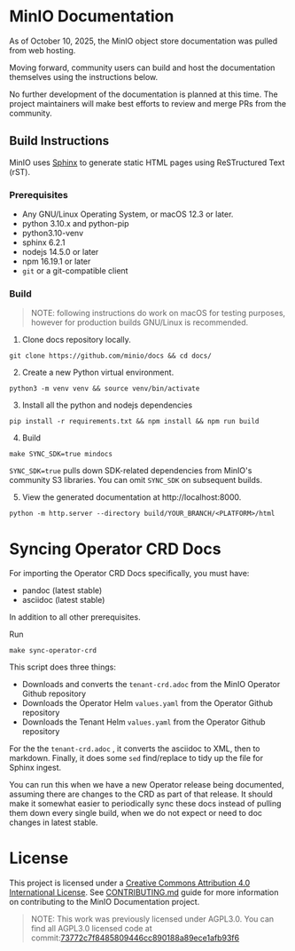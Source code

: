# MinIO Documentation

As of October 10, 2025, the MinIO object store documentation was pulled from web hosting.

Moving forward, community users can build and host the documentation themselves using the instructions below.

No further development of the documentation is planned at this time. The project maintainers will make best efforts to review and merge PRs from the community.

## Build Instructions

MinIO uses [Sphinx](https://www.sphinx-doc.org/en/master/index.html) to generate static HTML pages using ReSTructured Text (rST).

### Prerequisites

- Any GNU/Linux Operating System, or macOS 12.3 or later.
- python 3.10.x and python-pip
- python3.10-venv
- sphinx 6.2.1
- nodejs 14.5.0 or later
- npm 16.19.1 or later
- `git` or a git-compatible client

### Build

> NOTE: following instructions do work on macOS for testing purposes, however for production builds GNU/Linux is recommended.

1. Clone docs repository locally.

```
git clone https://github.com/minio/docs && cd docs/
```

2. Create a new Python virtual environment.

```
python3 -m venv venv && source venv/bin/activate
```

3. Install all the python and nodejs dependencies

```
pip install -r requirements.txt && npm install && npm run build
```

4. Build

```
make SYNC_SDK=true mindocs
```

`SYNC_SDK=true` pulls down SDK-related dependencies from MinIO's community S3 libraries.
You can omit `SYNC_SDK` on subsequent builds.

5. View the generated documentation at http://localhost:8000.

```
python -m http.server --directory build/YOUR_BRANCH/<PLATFORM>/html
```

# Syncing Operator CRD Docs

For importing the Operator CRD Docs specifically, you must have:

- pandoc (latest stable)
- asciidoc (latest stable)

In addition to all other prerequisites.

Run

```
make sync-operator-crd
```

This script does three things:

- Downloads and converts the `tenant-crd.adoc` from the MinIO Operator Github repository
- Downloads the Operator Helm `values.yaml` from the Operator Github repository
- Downloads the Tenant Helm `values.yaml` from the Operator Github repository

For the the `tenant-crd.adoc` , it converts the asciidoc to XML, then to markdown.
Finally, it does some `sed` find/replace to tidy up the file for Sphinx ingest.

You can run this when we have a new Operator release being documented, assuming there are changes to the CRD as part of that release.
It should make it somewhat easier to periodically sync these docs instead of pulling them down every single build, when we do not expect or need to doc changes in latest stable.

# License

This project is licensed under a [Creative Commons Attribution 4.0 International License](https://creativecommons.org/licenses/by/4.0/legalcode). See [CONTRIBUTING.md](https://github.com/minio/docs/tree/master/CONTRIBUTING.md) guide for more information on contributing to the MinIO Documentation project.

> NOTE: This work was previously licensed under AGPL3.0. You can find all AGPL3.0 licensed code at commit:[73772c7f8485809446cc890188a89ece1afb93f6](https://github.com/minio/docs/tree/73772c7f8485809446cc890188a89ece1afb93f6)
